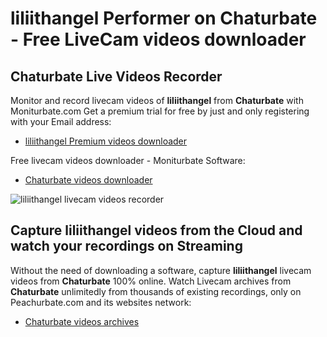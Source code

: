 # liliithangel Performer on Chaturbate - Free LiveCam videos downloader

## Chaturbate Live Videos Recorder

Monitor and record livecam videos of **liliithangel** from **Chaturbate** with Moniturbate.com
Get a premium trial for free by just and only registering with your Email address:
* [liliithangel Premium videos downloader](https://moniturbate.com/request-demo-licence-key.html)

Free livecam videos downloader - Moniturbate Software:
* [Chaturbate videos downloader](https://moniturbate.com/moniturbate-download-software.html)

![liliithangel livecam videos recorder](https://peachurnet.com/templates/moniturbate-software.png)


## Capture liliithangel videos from the Cloud and watch your recordings on Streaming

Without the need of downloading a software, capture **liliithangel** livecam videos from **Chaturbate** 100% online.
Watch Livecam archives from **Chaturbate** unlimitedly from thousands of existing recordings, only on Peachurbate.com and its websites network:
* [Chaturbate videos archives](https://peachurnet.com/)